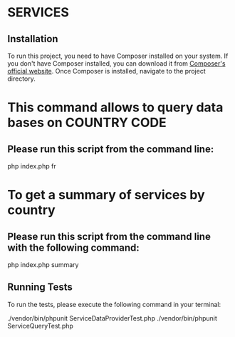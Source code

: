 # SERVICES

## Installation

To run this project, you need to have Composer installed on your system. If you don't have Composer installed, you can download it from [Composer's official website](https://getcomposer.org/).
Once Composer is installed, navigate to the project directory.


# This command allows to query data bases on COUNTRY CODE
## Please run this script from the command line:

php index.php fr

# To get a summary of services by country 
## Please run this script from the command line with the following command:

php index.php summary

## Running Tests

To run the tests, please execute the following command in your terminal:

 ./vendor/bin/phpunit ServiceDataProviderTest.php
  ./vendor/bin/phpunit ServiceQueryTest.php